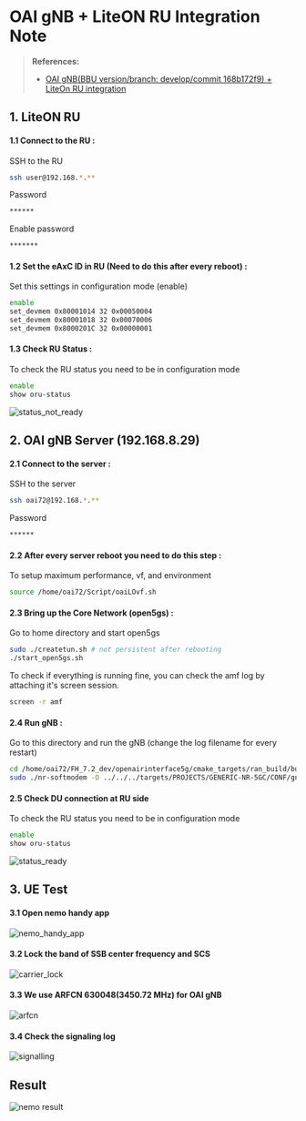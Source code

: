 # OAI gNB + LiteON RU Integration Note


> **References:**
> - [OAI gNB(BBU version/branch: develop/commit 168b172f9) + LiteOn RU integration](https://hackmd.io/@Summer063/H1l9KtAcp)

## 1. LiteON RU
#### 1.1 Connect to the RU :
SSH to the RU
```bash
ssh user@192.168.*.**
```
Password
```bash
******
```
Enable password
```bash
*******
```
#### 1.2 Set the eAxC ID in RU (Need to do this after every reboot) :
Set this settings in configuration mode (enable)
```bash
enable
set_devmem 0x80001014 32 0x00050004
set_devmem 0x80001018 32 0x00070006
set_devmem 0x8000201C 32 0x00000001
```
#### 1.3 Check RU Status :
To check the RU status you need to be in configuration mode
```bash
enable
show oru-status
```
![status_not_ready](/assets/oai_gnb_lite_on/status_not_ready.png)

## 2. OAI gNB Server (192.168.8.29)
#### 2.1 Connect to the server :
SSH to the server
```bash
ssh oai72@192.168.*.**
```
Password
```bash
******
```
#### 2.2 After every server reboot you need to do this step :
To setup maximum performance, vf, and environment
```bash
source /home/oai72/Script/oaiLOvf.sh
```
#### 2.3 Bring up the Core Network (open5gs) :
Go to home directory and start open5gs
```bash
sudo ./createtun.sh # not persistent after rebooting
./start_open5gs.sh
```
To check if everything is running fine, you can check the amf log by attaching it's screen session.
```bash
screen -r amf
```
#### 2.4 Run gNB :
Go to this directory and run the gNB (change the log filename for every restart)
```bash
cd /home/oai72/FH_7.2_dev/openairinterface5g/cmake_targets/ran_build/build
sudo ./nr-softmodem -O ../../../targets/PROJECTS/GENERIC-NR-5GC/CONF/gnb.sa.band78.273prb.fhi72.4x4-liteon.conf --sa --reorder-thread-disable 1 --thread-pool 1,3,5,7,9,11,13,15 > /home/oai72/OAI_gNB_LOG/01_change_name.log 2>&1
```
#### 2.5 Check DU connection at RU side
To check the RU status you need to be in configuration mode
```bash
enable
show oru-status
```
![status_ready](/assets/oai_gnb_lite_on/status_ready.png)

## 3. UE Test
#### 3.1 Open nemo handy app
![nemo_handy_app](/assets/oai_gnb_lite_on/nemo_handy_app.png)
#### 3.2 Lock the band of SSB center frequency and SCS
![carrier_lock](/assets/oai_gnb_lite_on/carrier_lock.png)
#### 3.3 We use ARFCN 630048(3450.72 MHz) for OAI gNB
![arfcn](/assets/oai_gnb_lite_on/arfcn.png)
#### 3.4 Check the signaling log
![signalling](/assets/oai_gnb_lite_on/signalling.png)

## Result
![nemo result](/assets/oai_gnb_lite_on/nemo%20result.png)